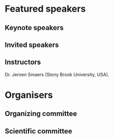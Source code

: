 # Featured speakers

## Keynote speakers


## Invited speakers


## Instructors
Dr. Jeroen Smaers (Stony Brook University, USA).

# Organisers


## Organizing committee


## Scientific committee
